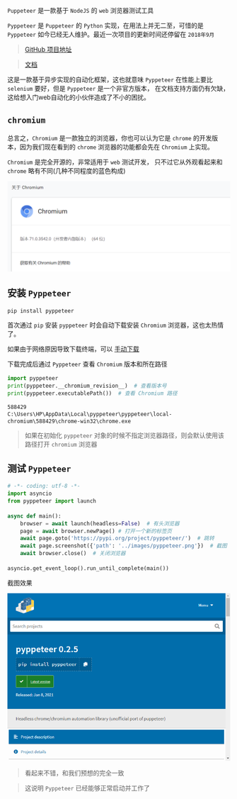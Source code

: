 `Puppeteer` 是一款基于 `NodeJS` 的 `web` 浏览器测试工具

`Pyppeteer` 是 `Puppeteer` 的 `Python` 实现，在用法上并无二至，可惜的是 `Pyppeteer` 如今已经无人维护。最近一次项目的更新时间还停留在 `2018年9月`


> [GitHub 项目地址](https://github.com/miyakogi/pyppeteer)

> [文档](https://miyakogi.github.io/pyppeteer)

这是一款基于异步实现的自动化框架，这也就意味 `Pyppeteer` 在性能上要比 `selenium` 要好，但是 `Pyppeteer` 是一个非官方版本，
在文档支持方面仍有欠缺，这给想入门web自动化的小伙伴造成了不小的困扰。


## `chromium`

总言之，`Chromium` 是一款独立的浏览器，你也可以认为它是 `chrome` 的开发版本，因为我们现在看到的 `chrome` 浏览器的功能都会先在 `Chromium` 上实现。

`Chromium` 是完全开源的，非常适用于 `web` 测试开发，
只不过它从外观看起来和 `chrome` 略有不同(几种不同程度的蓝色构成)

![](./images/Chromium.png ':size=70%')


## 安装 `Pyppeteer`

```shell
pip install pyppeteer
```

首次通过 `pip` 安装 `pyppeteer` 时会自动下载安装 `Chromium` 浏览器，这也太热情了。

如果由于网络原因导致下载终端，可以 [手动下载](https://chromium.en.softonic.com/)

下载完成后通过 `Pyppeteer` 查看 `Chromium` 版本和所在路径

```python
import pyppeteer
print(pyppeteer.__chromium_revision__)  # 查看版本号
print(pyppeteer.executablePath())  # 查看 Chromium 路径
```
```text
588429
C:\Users\HP\AppData\Local\pyppeteer\pyppeteer\local-chromium\588429\chrome-win32\chrome.exe
```
> 如果在初始化 `pyppeteer` 对象的时候不指定浏览器路径，则会默认使用该路径打开 `chromium` 浏览器

## 测试 `Pyppeteer`
```python
# -*- coding: utf-8 -*-
import asyncio
from pyppeteer import launch

async def main():
    browser = await launch(headless=False)  # 有头浏览器
    page = await browser.newPage() # 打开一个新的标签页
    await page.goto('https://pypi.org/project/pyppeteer/')  # 跳转
    await page.screenshot({'path': '../images/pyppeteer.png'})  # 截图
    await browser.close()  # 关闭浏览器

asyncio.get_event_loop().run_until_complete(main())
```

截图效果

![](./images/pyppeteer.png ':size=70%')

> 看起来不错，和我们预想的完全一致

> 这说明 `Pyppeteer` 已经能够正常启动并工作了